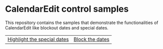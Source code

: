 # CalendarEdit control samples

This repository contains the samples that demonstrate the functionalities of CalendarEdit like blockout dates and special dates.

<table>
 <tr>
  <td><a href="Samples/SpecialDays">Highlight the special dates</a></td> 
  <td><a href="Samples/BlackOutdates">Block the dates</a></td>
 </tr>
</table>
